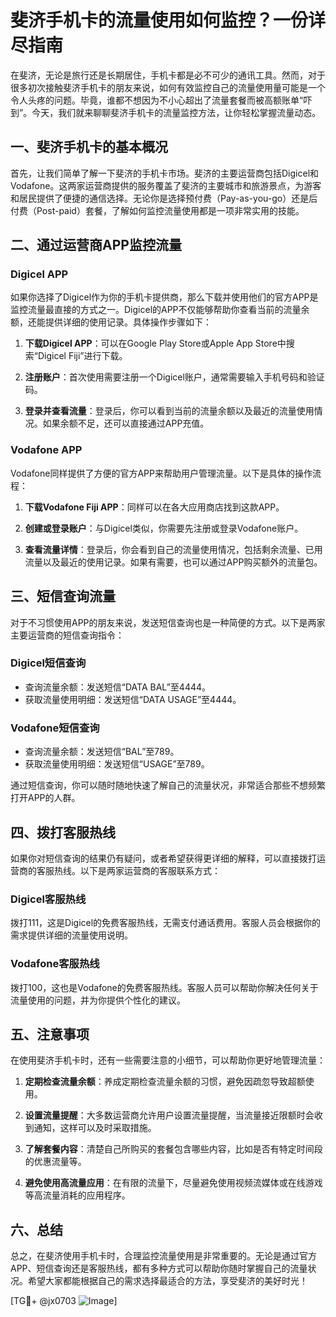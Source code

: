 # 斐济手机卡的流量使用如何监控？一份详尽指南

在斐济，无论是旅行还是长期居住，手机卡都是必不可少的通讯工具。然而，对于很多初次接触斐济手机卡的朋友来说，如何有效监控自己的流量使用量可能是一个令人头疼的问题。毕竟，谁都不想因为不小心超出了流量套餐而被高额账单“吓到”。今天，我们就来聊聊斐济手机卡的流量监控方法，让你轻松掌握流量动态。

## 一、斐济手机卡的基本概况

首先，让我们简单了解一下斐济的手机卡市场。斐济的主要运营商包括Digicel和Vodafone。这两家运营商提供的服务覆盖了斐济的主要城市和旅游景点，为游客和居民提供了便捷的通信选择。无论你是选择预付费（Pay-as-you-go）还是后付费（Post-paid）套餐，了解如何监控流量使用都是一项非常实用的技能。

## 二、通过运营商APP监控流量

### Digicel APP

如果你选择了Digicel作为你的手机卡提供商，那么下载并使用他们的官方APP是监控流量最直接的方式之一。Digicel的APP不仅能够帮助你查看当前的流量余额，还能提供详细的使用记录。具体操作步骤如下：

1. **下载Digicel APP**：可以在Google Play Store或Apple App Store中搜索“Digicel Fiji”进行下载。
   
2. **注册账户**：首次使用需要注册一个Digicel账户，通常需要输入手机号码和验证码。

3. **登录并查看流量**：登录后，你可以看到当前的流量余额以及最近的流量使用情况。如果余额不足，还可以直接通过APP充值。

### Vodafone APP

Vodafone同样提供了方便的官方APP来帮助用户管理流量。以下是具体的操作流程：

1. **下载Vodafone Fiji APP**：同样可以在各大应用商店找到这款APP。

2. **创建或登录账户**：与Digicel类似，你需要先注册或登录Vodafone账户。

3. **查看流量详情**：登录后，你会看到自己的流量使用情况，包括剩余流量、已用流量以及最近的使用记录。如果有需要，也可以通过APP购买额外的流量包。

## 三、短信查询流量

对于不习惯使用APP的朋友来说，发送短信查询也是一种简便的方式。以下是两家主要运营商的短信查询指令：

### Digicel短信查询

- 查询流量余额：发送短信“DATA BAL”至4444。
- 获取流量使用明细：发送短信“DATA USAGE”至4444。

### Vodafone短信查询

- 查询流量余额：发送短信“BAL”至789。
- 获取流量使用明细：发送短信“USAGE”至789。

通过短信查询，你可以随时随地快速了解自己的流量状况，非常适合那些不想频繁打开APP的人群。

## 四、拨打客服热线

如果你对短信查询的结果仍有疑问，或者希望获得更详细的解释，可以直接拨打运营商的客服热线。以下是两家运营商的客服联系方式：

### Digicel客服热线

拨打111，这是Digicel的免费客服热线，无需支付通话费用。客服人员会根据你的需求提供详细的流量使用说明。

### Vodafone客服热线

拨打100，这也是Vodafone的免费客服热线。客服人员可以帮助你解决任何关于流量使用的问题，并为你提供个性化的建议。

## 五、注意事项

在使用斐济手机卡时，还有一些需要注意的小细节，可以帮助你更好地管理流量：

1. **定期检查流量余额**：养成定期检查流量余额的习惯，避免因疏忽导致超额使用。

2. **设置流量提醒**：大多数运营商允许用户设置流量提醒，当流量接近限额时会收到通知，这样可以及时采取措施。

3. **了解套餐内容**：清楚自己所购买的套餐包含哪些内容，比如是否有特定时间段的优惠流量等。

4. **避免使用高流量应用**：在有限的流量下，尽量避免使用视频流媒体或在线游戏等高流量消耗的应用程序。

## 六、总结

总之，在斐济使用手机卡时，合理监控流量使用是非常重要的。无论是通过官方APP、短信查询还是客服热线，都有多种方式可以帮助你随时掌握自己的流量状况。希望大家都能根据自己的需求选择最适合的方法，享受斐济的美好时光！

[TG💪+ @jx0703 ![Image](https://github.com/user-attachments/assets/dbca1d08-cadb-493c-b0ec-ad6f7a83f270)]